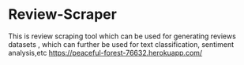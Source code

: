 # Review-Scraper
This is review scraping tool which can be used for generating reviews datasets , which can further be used for text classification, sentiment analysis,etc
 https://peaceful-forest-76632.herokuapp.com/
